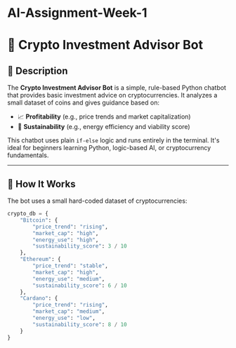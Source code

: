 # AI-Assignment-Week-1
# 🤖 Crypto Investment Advisor Bot

## 📘 Description

The **Crypto Investment Advisor Bot** is a simple, rule-based Python chatbot that provides basic investment advice on cryptocurrencies. It analyzes a small dataset of coins and gives guidance based on:

- 📈 **Profitability** (e.g., price trends and market capitalization)
- 🌱 **Sustainability** (e.g., energy efficiency and viability score)

This chatbot uses plain `if-else` logic and runs entirely in the terminal. It's ideal for beginners learning Python, logic-based AI, or cryptocurrency fundamentals.

---

## 🧠 How It Works

The bot uses a small hard-coded dataset of cryptocurrencies:

```python
crypto_db = {
    "Bitcoin": {
        "price_trend": "rising",
        "market_cap": "high",
        "energy_use": "high",
        "sustainability_score": 3 / 10
    },
    "Ethereum": {
        "price_trend": "stable",
        "market_cap": "high",
        "energy_use": "medium",
        "sustainability_score": 6 / 10
    },
    "Cardano": {
        "price_trend": "rising",
        "market_cap": "medium",
        "energy_use": "low",
        "sustainability_score": 8 / 10
    }
}
